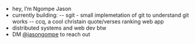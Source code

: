 - hey, I’m Ngompe Jason
- currently building:
--  sgit - small implemetation of git to understand git works
--  ccq, a cool christain quote/verses ranking web app
- distributed systems and web dev btw
- DM [@jasongompe](https://x.com/jasongompe) to reach out

<!---
ngompejason/ngompejason is a ✨ special ✨ repository because its `README.md` (this file) appears on your GitHub profile.
You can click the Preview link to take a look at your changes.
--->
